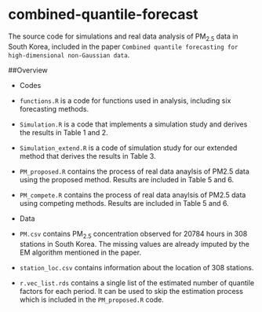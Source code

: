 # combined-quantile-forecast

The source code for simulations and real data analysis of $\text{PM}_{2.5}$ data in South Korea, included in the paper `Combined quantile forecasting for high-dimensional non-Gaussian data`.

##Overview

- Codes
 - `functions.R` is a code for functions used in analysis, including six forecasting methods. 
 - `Simulation.R` is a code that implements a simulation study and derives the results in Table 1 and 2.
 - `Simulation_extend.R` is a code of simulation study for our extended method that derives the results in Table 3.
 - `PM_proposed.R` contains the process of real data anaylsis of PM2.5 data using the proposed method. Results are included in Table 5 and 6.
 - `PM_compete.R` contains the process of real data anaylsis of PM2.5 data using competing methods. Results are included in Table 5 and 6.
  
- Data
 - `PM.csv` contains $\text{PM}_{2.5}$ concentration observed for 20784 hours in 308 stations in South Korea. The missing values are already imputed by the EM algorithm mentioned in the paper.
 - `station_loc.csv` contains information about the location of 308 stations. 
 - `r.vec_list.rds` contains a single list of the estimated number of quantile factors for each period. It can be used to skip the estimation process which is included in the `PM_proposed.R` code. 
 